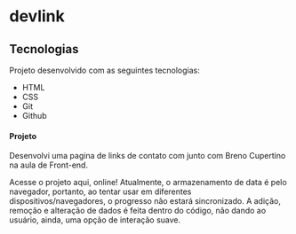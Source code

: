 # devlink
## Tecnologias
Projeto desenvolvido com as seguintes tecnologias:

- HTML
- CSS
- Git
- Github

#### Projeto
Desenvolvi uma pagina de links de contato com junto com Breno Cupertino na aula de Front-end.

Acesse o projeto aqui, online!
Atualmente, o armazenamento de data é pelo navegador, portanto, ao tentar usar em diferentes dispositivos/navegadores, o progresso não estará sincronizado. A adição, remoção e alteração de dados é feita dentro do código, não dando ao usuário, ainda, uma opção de interação suave.
